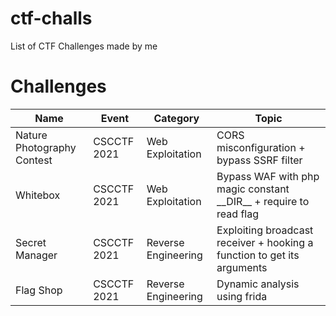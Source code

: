 # ctf-challs
List of CTF Challenges made by me

# Challenges

| Name | Event | Category | Topic |
| --- | --- | --- | --- |
| Nature Photography Contest  | CSCCTF 2021 | Web Exploitation | CORS misconfiguration + bypass SSRF filter |
| Whitebox  | CSCCTF 2021 | Web Exploitation | Bypass WAF with php magic constant \_\_DIR\_\_ + require to read flag |
| Secret Manager | CSCCTF 2021 | Reverse Engineering | Exploiting broadcast receiver + hooking a function to get its arguments |
| Flag Shop | CSCCTF 2021 | Reverse Engineering | Dynamic analysis using frida |
